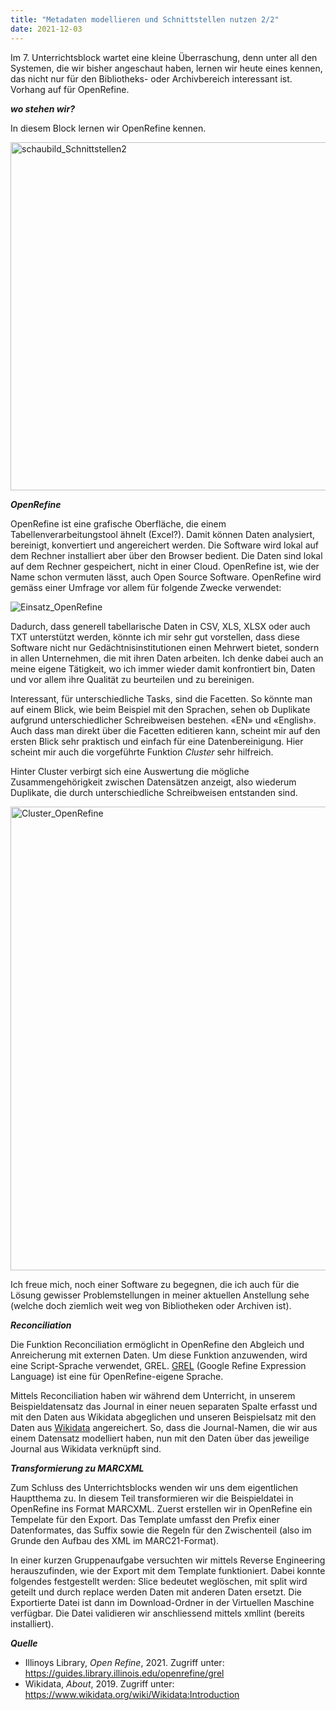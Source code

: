 ```yaml
---
title: "Metadaten modellieren und Schnittstellen nutzen 2/2"
date: 2021-12-03
---
```

Im 7. Unterrichtsblock wartet eine kleine Überraschung, denn unter all den Systemen, die wir bisher angeschaut haben, lernen wir heute eines kennen, das nicht nur für den Bibliotheks- oder Archivbereich interessant ist. Vorhang auf für OpenRefine.

***wo stehen wir?***

In diesem Block lernen wir OpenRefine kennen. 

<img width="557" alt="schaubild_Schnittstellen2" src="https://user-images.githubusercontent.com/74451681/151697220-cf0fd097-37fa-4563-8f42-8fb9f4b59852.png">

***OpenRefine***

OpenRefine ist eine grafische Oberfläche, die einem Tabellenverarbeitungstool ähnelt (Excel?). Damit können Daten analysiert, bereinigt, konvertiert und angereichert werden. Die Software wird lokal auf dem Rechner installiert aber über den Browser bedient. Die Daten sind lokal auf dem Rechner gespeichert, nicht in einer Cloud. OpenRefine ist, wie der Name schon vermuten lässt, auch Open Source Software. 
OpenRefine wird gemäss einer Umfrage vor allem für folgende Zwecke verwendet:

![Einsatz_OpenRefine](https://user-images.githubusercontent.com/74451681/151713563-1fb1dfea-4924-4a0c-8511-91ec3807c9ed.png)

Dadurch, dass generell tabellarische Daten in CSV, XLS, XLSX oder auch TXT unterstützt werden, könnte ich mir sehr gut vorstellen, dass diese Software nicht nur Gedächtnisinstitutionen einen Mehrwert bietet, sondern in allen Unternehmen, die mit ihren Daten arbeiten. Ich denke dabei auch an meine eigene Tätigkeit, wo ich immer wieder damit konfrontiert bin, Daten und vor allem ihre Qualität zu beurteilen und zu bereinigen. 

Interessant, für unterschiedliche Tasks, sind die Facetten. So könnte man auf einem Blick, wie beim Beispiel mit den Sprachen, sehen ob Duplikate aufgrund unterschiedlicher Schreibweisen bestehen. «EN» und «English». Auch dass man direkt über die Facetten editieren kann, scheint mir auf den ersten Blick sehr praktisch und einfach für eine Datenbereinigung. Hier scheint mir auch die vorgeführte Funktion *Cluster* sehr hilfreich. 

Hinter Cluster verbirgt sich eine Auswertung die mögliche Zusammengehörigkeit zwischen Datensätzen anzeigt, also wiederum Duplikate, die durch unterschiedliche Schreibweisen entstanden sind. 

<img width="742" alt="Cluster_OpenRefine" src="https://user-images.githubusercontent.com/74451681/151713576-ebd04f3f-ebc0-4a89-964f-d31da3c108ce.PNG">

Ich freue mich, noch einer Software zu begegnen, die ich auch für die Lösung gewisser Problemstellungen in meiner aktuellen Anstellung sehe (welche doch ziemlich weit weg von Bibliotheken oder Archiven ist). 

***Reconciliation***

Die Funktion Reconciliation ermöglicht in OpenRefine den Abgleich und Anreicherung mit externen Daten. Um diese Funktion anzuwenden, wird eine Script-Sprache verwendet, GREL. 
<a href='https://guides.library.illinois.edu/openrefine/grel'>GREL</a> (Google Refine Expression Language) ist eine für OpenRefine-eigene Sprache. 

Mittels Reconciliation haben wir während dem Unterricht, in unserem Beispieldatensatz das Journal in einer neuen separaten Spalte erfasst und mit den Daten aus Wikidata abgeglichen und unseren Beispielsatz mit den Daten aus <a href='https://www.wikidata.org/wiki/Wikidata:Introduction'>Wikidata</a> angereichert. So, dass die Journal-Namen, die wir aus einem Datensatz modelliert haben, nun mit den Daten über das jeweilige Journal aus Wikidata verknüpft sind. 

***Transformierung zu MARCXML***

Zum Schluss des Unterrichtsblocks wenden wir uns dem eigentlichen Hauptthema zu. In diesem Teil transformieren wir die Beispieldatei in OpenRefine ins Format MARCXML.
Zuerst erstellen wir in OpenRefine ein Tempelate für den Export. Das Template umfasst den Prefix einer Datenformates, das Suffix sowie die Regeln für den Zwischenteil (also im Grunde den Aufbau des XML im MARC21-Format). 

In einer kurzen Gruppenaufgabe versuchten wir mittels Reverse Engineering herauszufinden, wie der Export mit dem Template funktioniert. Dabei konnte folgendes festgestellt werden: Slice bedeutet weglöschen, mit split wird geteilt und durch replace werden Daten mit anderen Daten ersetzt. 
Die Exportierte Datei ist dann im Download-Ordner in der Virtuellen Maschine verfügbar. Die Datei validieren wir anschliessend mittels xmllint (bereits installiert).

***Quelle***

- Illinoys Library, *Open Refine*, 2021. Zugriff unter: <a href='https://guides.library.illinois.edu/openrefine/grel'>https://guides.library.illinois.edu/openrefine/grel</a>
- Wikidata, *About*, 2019. Zugriff unter: <a href='https://www.wikidata.org/wiki/Wikidata:Introduction'>https://www.wikidata.org/wiki/Wikidata:Introduction</a>

